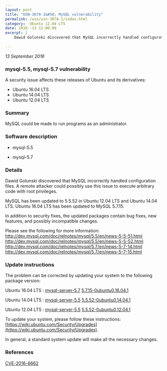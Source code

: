 ```yaml
---
layout: post
title: "USN-3078-1&#58; MySQL vulnerability"
permalink: /usn/usn-3078-1/index.html
category:  Ubuntu 12.04 LTS
date: 2016--13 12:00:00
excerpt: |
    Dawid Golunski discovered that MySQL incorrectly handled configuration files. A remote attacker could possibly use this issue to execute arbitrary code with root privileges.
    
--- 
```

 
 

*13 September 2016*

### mysql-5.5, mysql-5.7 vulnerability

A security issue affects these releases of Ubuntu and its derivatives:

* Ubuntu 16.04 LTS
* Ubuntu 14.04 LTS
* Ubuntu 12.04 LTS

### Summary

MySQL could be made to run programs as an administrator. 

### Software description

* mysql-5.5 

* mysql-5.7 

### Details

Dawid Golunski discovered that MySQL incorrectly handled configuration files. A remote attacker could possibly use this issue to execute arbitrary code with root privileges.

MySQL has been updated to 5.5.52 in Ubuntu 12.04 LTS and Ubuntu 14.04 LTS. Ubuntu 16.04 LTS has been updated to MySQL 5.7.15.

In addition to security fixes, the updated packages contain bug fixes, new features, and possibly incompatible changes.

Please see the following for more information: http://dev.mysql.com/doc/relnotes/mysql/5.5/en/news-5-5-51.html http://dev.mysql.com/doc/relnotes/mysql/5.5/en/news-5-5-52.html http://dev.mysql.com/doc/relnotes/mysql/5.7/en/news-5-7-14.html http://dev.mysql.com/doc/relnotes/mysql/5.7/en/news-5-7-15.html 

### Update instructions

The problem can be corrected by updating your system to the following package version:

Ubuntu 16.04 LTS
 : [mysql-server-5.7](https://launchpad.net/ubuntu/+source/mysql-5.7) <span> [5.7.15-0ubuntu0.16.04.1](https://launchpad.net/ubuntu/+source/mysql-5.7/5.7.15-0ubuntu0.16.04.1) </span> 

Ubuntu 14.04 LTS
 : [mysql-server-5.5](https://launchpad.net/ubuntu/+source/mysql-5.5) <span> [5.5.52-0ubuntu0.14.04.1](https://launchpad.net/ubuntu/+source/mysql-5.5/5.5.52-0ubuntu0.14.04.1) </span> 

Ubuntu 12.04 LTS
 : [mysql-server-5.5](https://launchpad.net/ubuntu/+source/mysql-5.5) <span> [5.5.52-0ubuntu0.12.04.1](https://launchpad.net/ubuntu/+source/mysql-5.5/5.5.52-0ubuntu0.12.04.1) </span> 

To update your system, please follow these instructions: [https://wiki.ubuntu.com/Security/Upgrades](https://wiki.ubuntu.com/Security/Upgrades).

In general, a standard system update will make all the necessary changes. 

### References

 
 [CVE-2016-6662](http://people.ubuntu.com/~ubuntu-security/cve/CVE-2016-6662)
 

